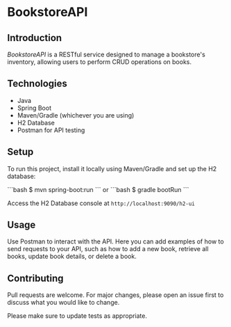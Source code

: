 # BookstoreAPI

## Introduction
*BookstoreAPI* is a RESTful service designed to manage a bookstore's inventory, allowing users to perform CRUD operations on books.

## Technologies
- Java
- Spring Boot
- Maven/Gradle (whichever you are using)
- H2 Database
- Postman for API testing

## Setup
To run this project, install it locally using Maven/Gradle and set up the H2 database:

\`\`\`bash
$ mvn spring-boot:run
\`\`\`
or
\`\`\`bash
$ gradle bootRun
\`\`\`

Access the H2 Database console at `http://localhost:9090/h2-ui`

## Usage
Use Postman to interact with the API. Here you can add examples of how to send requests to your API, such as how to add a new book, retrieve all books, update book details, or delete a book.

## Contributing
Pull requests are welcome. For major changes, please open an issue first to discuss what you would like to change.

Please make sure to update tests as appropriate.

